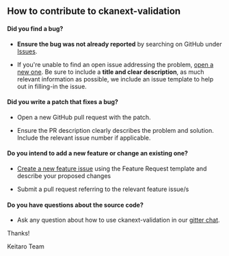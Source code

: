 ## How to contribute to ckanext-validation

#### **Did you find a bug?**

* **Ensure the bug was not already reported** by searching on GitHub under [Issues](https://github.com/keitaroinc/ckanext-validation/issues).

* If you're unable to find an open issue addressing the problem, [open a new one](https://github.com/keitaroinc/ckanext-validation/issues/new). Be sure to include a **title and clear description**, as much relevant information as possible, we include an issue template to help out in filling-in the issue.

#### **Did you write a patch that fixes a bug?**

* Open a new GitHub pull request with the patch.

* Ensure the PR description clearly describes the problem and solution. Include the relevant issue number if applicable.

#### **Do you intend to add a new feature or change an existing one?**

* [Create a new feature issue](https://github.com/keitaroinc/ckanext-validation/issues/new) using the Feature Request template and describe your proposed changes

* Submit a pull request referring to the relevant feature issue/s

#### **Do you have questions about the source code?**

* Ask any question about how to use ckanext-validation in our [gitter chat](https://gitter.im/keitaroinc/ckan).

Thanks!

Keitaro Team
